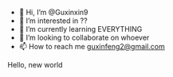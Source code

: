 - 👋 Hi, I’m @Guxinxin9
- 👀 I’m interested in ??
- 🌱 I’m currently learning EVERYTHING
- 💞️ I’m looking to collaborate on whoever
- 📫 How to reach me guxinfeng2@gmail.com

<!---
Guxinxin9/Guxinxin9 is a ✨ special ✨ repository because its `README.md` (this file) appears on your GitHub profile.
You can click the Preview link to take a look at your changes.
--->
Hello, new world
